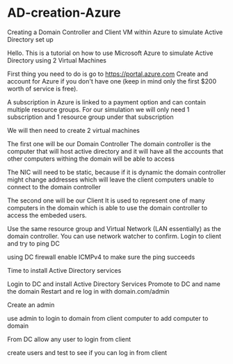 # AD-creation-Azure
Creating a Domain Controller and Client VM within Azure to simulate Active Directory set up

Hello. This is a tutorial on how to use Microsoft Azure to simulate Active Directory using 2 Virtual Machines

First thing you need to do is go to https://portal.azure.com
Create and account for Azure if you don't have one (keep in mind only the first $200 worth of service is free).

A subscription in Azure is linked to a payment option and can contain multiple resource groups. For our simulation we will only need 1 subscription and 1 resource group under that subscription

We will then need to create 2 virtual machines

The first one will be our Domain Controller
  The domain controller is the computer that will host active directory and it will have all the accounts that other computers withing the domain will be able to access
  
  The NIC will need to be static, because if it is dynamic the domain controller might change addresses which will leave the client computers unable to connect to the domain controller
  
  

The second one will be our Client
  It is used to represent one of many computers in the domain which is able to use the domain controller to access the embeded users.
  
  Use the same resource group and Virtual Network (LAN essentially) as the domain controller. You can use network watcher to confirm. Login to client and try to ping DC
  
  using DC firewall enable ICMPv4 to make sure the ping succeeds
  
  
  Time to install Active Directory services
  
  Login to DC and install Active Directory Services
  Promote to DC and name the domain
 Restart and re log in with domain.com/admin
 
 Create an admin
 
 use admin to login to domain from client computer to add computer to domain
 
From DC allow any user to login from client

create users and test to see if you can log in from client
